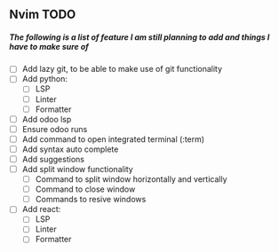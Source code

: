 ## Nvim TODO
##### The following is a list of feature I am still planning to add and things I have to make sure of
- [ ] Add lazy git, to be able to make use of git functionality
- [ ] Add python:
  - [ ] LSP
  - [ ] Linter
  - [ ] Formatter
- [ ] Add odoo lsp
- [ ] Ensure odoo runs
- [ ] Add command to open integrated terminal (:term)
- [ ] Add syntax auto complete
- [ ] Add suggestions
- [ ] Add split window functionality
  - [ ] Command to split window horizontally and vertically
  - [ ] Command to close window
  - [ ] Commands to resive windows
- [ ] Add react:
  - [ ] LSP
  - [ ] Linter
  - [ ] Formatter 
